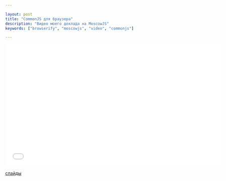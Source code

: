 ```yaml
---

layout: post
title: "CommonJS для браузера"
description: "Видео моего доклада на MoscowJS"
keywords: ["browserify", "moscowjs", "video", "commonjs"]

---
```


<iframe width="688" height="388" src="//www.youtube.com/embed/89bZfKSvNGo" frameborder="0" allowfullscreen></iframe>

[слайды](http://www.slideshare.net/moscowjs/commonjs)
